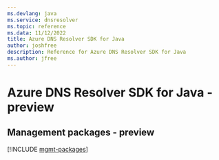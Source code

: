 ```yaml
---
ms.devlang: java
ms.service: dnsresolver
ms.topic: reference
ms.data: 11/12/2022
title: Azure DNS Resolver SDK for Java
author: joshfree
description: Reference for Azure DNS Resolver SDK for Java
ms.author: jfree
---
```

# Azure DNS Resolver SDK for Java - preview

## Management packages - preview
[!INCLUDE [mgmt-packages](dns-resolver-mgmt-index.md)]